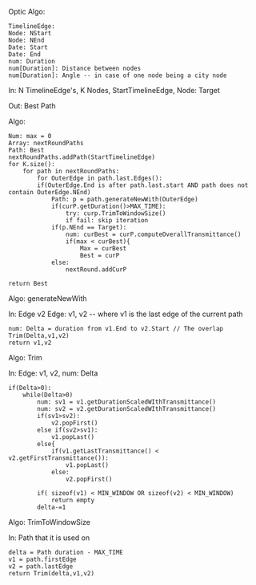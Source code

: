 Optic Algo:

```
TimelineEdge:
Node: NStart
Node: NEnd
Date: Start
Date: End
num: Duration 
num[Duration]: Distance between nodes
num[Duration]: Angle -- in case of one node being a city node 
```


In: N TimelineEdge's, K Nodes, StartTimelineEdge, Node: Target

Out: Best Path

Algo:
```
Num: max = 0
Array: nextRoundPaths
Path: Best
nextRoundPaths.addPath(StartTimelineEdge)
for K.size(): 
	for path in nextRoundPaths:
		for OuterEdge in path.last.Edges():
		if(OuterEdge.End is after path.last.start AND path does not contain OuterEdge.NEnd)
			Path: p = path.generateNewWith(OuterEdge)
			if(curP.getDuration()>MAX_TIME):
				try: curp.TrimToWindowSize()
				if fail: skip iteration
			if(p.NEnd == Target):
				num: curBest = curP.computeOverallTransmittance()
				if(max < curBest){
					Max = curBest
					Best = curP
			else:
				nextRound.addCurP

return Best
```


Algo: generateNewWith

In: Edge v2
Edge: v1, v2 -- where v1 is the last edge of the current path
```
num: Delta = duration from v1.End to v2.Start // The overlap
Trim(Delta,v1,v2)
return v1,v2
```

Algo: Trim

In: Edge: v1, v2, num: Delta
```
if(Delta>0):
	while(Delta>0)
		num: sv1 = v1.getDurationScaledWIthTransmittance()
		num: sv2 = v2.getDurationScaledWIthTransmittance()
		if(sv1>sv2):
			v2.popFirst()
		else if(sv2>sv1):
			v1.popLast()
		else{
			if(v1.getLastTransmittance() < v2.getFirstTransmittance()):
				v1.popLast()
			else:
				v2.popFirst()
		
		if( sizeof(v1) < MIN_WINDOW OR sizeof(v2) < MIN_WINDOW)
			return empty
		delta-=1 	
```

Algo: TrimToWindowSize 

In: Path that it is used on 
```
delta = Path duration - MAX_TIME
v1 = path.firstEdge
v2 = path.lastEdge
return Trim(delta,v1,v2)
```




